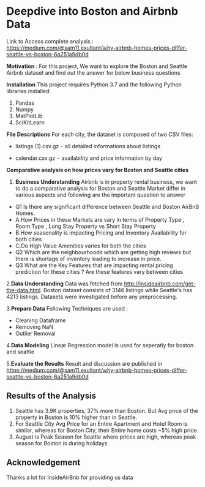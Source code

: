 # Deepdive into Boston and Airbnb Data

Link to Access complete analysis : https://medium.com/@sam11.exultant/why-airbnb-homes-prices-differ-seattle-vs-boston-6a251a9db0d

**Motivation** : For this project, We want to explore the Boston and Seattle Airbnb dataset and find out the answer for below business questions

**Installation**
This project requires Python 3.7 and the following Python libraries installed:
1. Pandas
2. Numpy
3. MatPlotLib
4. SciKitLearn

**File Descriptions**
For each city, the dataset is composed of two CSV files:

- listings (1).csv.gz -  all detailed informations about listings

- calendar.csv.gz  -  availability and price information by day


**Comparative analysis on how prices vary for Boston and Seattle cities**

1. **Business Understanding** Airbnb is in property rental business, we want to do a comparative analysis for Boston and Seattle Market differ in various aspects and following are the important question to answer
- Q1 Is there any significant difference between Seattle and Boston AirBnB Homes.
-    A.How Prices in these Markets are vary in terms of Property Type , Room Type , Long Stay Property vs Short Stay Property
-    B.How seasonality is impacting Pricing and Inventory Availability for both cities
-    C.Do High Value Amenities varies for both the cities
- Q2 Which are the neighbourhoods which are getting high reviews but there is shortage of inventory leading to increase in price.
- Q3 What are the Key Features that are impacting rental pricing prediction for these cities ? Are these features vary between cities

2.**Data Understanding**  Data was fetched from http://insideairbnb.com/get-the-data.html. Boston dataset consists of 3146 listings while Seattle's has 4213 listings. Datasets were investigated before any preprocessing.

3.**Prepare Data** Following Techniques are used :

- Cleaning Dataframe
- Removing NaN
- Outlier Removal

4.**Data Modeling** Linear Regression model is used for seperatly for boston and seattle

5.**Evaluate the Results** Result and discussion are published in https://medium.com/@sam11.exultant/why-airbnb-homes-prices-differ-seattle-vs-boston-6a251a9db0d

## Results of the Analysis ##

1. Seattle has 3.9K properties, 37% more than Boston. But Avg price of the property in Boston is 10% higher than in Seattle.
2. For Seattle City Avg Price for an Entire Apartment and Hotel Room is similar, whereas for Boston City, their Entire home costs ~5% high price
3. August is Peak Season for Seattle where prices are high, whereas peak season for Boston is during holidays.

## Acknowledgement ##
Thanks a lot for InsideAirBnb for providing us data 
